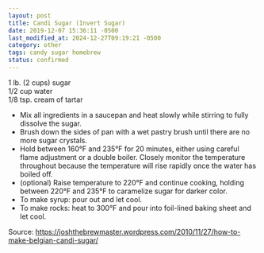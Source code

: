 ```yaml
---
layout: post
title: Candi Sugar (Invert Sugar)
date: 2019-12-07 15:36:11 -0500
last_modified_at: 2024-12-27T09:19:21 -0500
category: other
tags: candy sugar homebrew
status: confirmed
---
```

1 lb. (2 cups) sugar  
1/2 cup water  
1/8 tsp. cream of tartar  

* Mix all ingredients in a saucepan and heat slowly while stirring to fully dissolve the sugar.
* Brush down the sides of pan with a wet pastry brush until there are no more sugar crystals.
* Hold between 160°F and 235°F for 20 minutes, either using careful flame adjustment or a double
  boiler. Closely monitor the temperature throughout because the temperature will rise rapidly
  once the water has boiled off.
* (optional) Raise temperature to 220°F and continue cooking, holding between 220°F and 235°F
  to caramelize sugar for darker color.
* To make syrup: pour out and let cool.
* To make rocks: heat to 300°F and pour into foil-lined baking sheet and let cool.

Source: <https://joshthebrewmaster.wordpress.com/2010/11/27/how-to-make-belgian-candi-sugar/>
